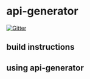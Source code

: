 # api-generator

[![Gitter](https://badges.gitter.im/Join%20Chat.svg)](https://gitter.im/cmichaelgraham/api-generator?utm_source=badge&utm_medium=badge&utm_campaign=pr-badge&utm_content=badge)

## build instructions

## using api-generator